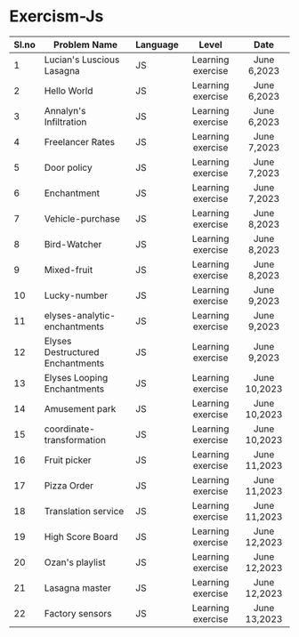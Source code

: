 ﻿# Exercism-Js


Sl.no| Problem Name                        | Language    | Level                 |  Date            |
 --- | ----------------------------------- | ----------- | :----------------:    |  :-----------:   |
  1  | Lucian's Luscious Lasagna           | JS          | Learning exercise     |   June 6,2023    |
  2  | Hello World                         | JS          | Learning exercise     |   June 6,2023    |
  3  | Annalyn's Infiltration              | JS          | Learning exercise     |   June 6,2023    |
  4  | Freelancer Rates                    | JS          | Learning exercise     |   June 7,2023    |
  5  | Door policy                         | JS          | Learning exercise     |   June 7,2023    |
  6  | Enchantment                         | JS          | Learning exercise     |   June 7,2023    |
  7  | Vehicle-purchase                    | JS          | Learning exercise     |   June 8,2023    |
  8  | Bird-Watcher                        | JS          | Learning exercise     |   June 8,2023    |
  9  | Mixed-fruit                         | JS          | Learning exercise     |   June 8,2023    |
 10  | Lucky-number                        | JS          | Learning exercise     |   June 9,2023    |
 11  | elyses-analytic-enchantments        | JS          | Learning exercise     |   June 9,2023    |
 12  | Elyses Destructured Enchantments    | JS          | Learning exercise     |   June 9,2023    |
 13  | Elyses Looping      Enchantments    | JS          | Learning exercise     |   June 10,2023   |
 14  | Amusement park                      | JS          | Learning exercise     |   June 10,2023   |
 15  | coordinate-transformation           | JS          | Learning exercise     |   June 10,2023   |
 16  | Fruit picker                        | JS          | Learning exercise     |   June 11,2023   |
 17  | Pizza Order                         | JS          | Learning exercise     |   June 11,2023   |
 18  | Translation service                 | JS          | Learning exercise     |   June 11,2023   |
 19  | High Score Board                    | JS          | Learning exercise     |   June 12,2023   |
 20  | Ozan's playlist                     | JS          | Learning exercise     |   June 12,2023   |
 21  | Lasagna master                      | JS          | Learning exercise     |   June 12,2023   |
 22  | Factory sensors                     | JS          | Learning exercise     |   June 13,2023   |








